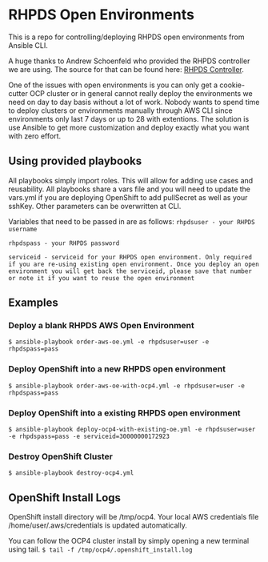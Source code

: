 # RHPDS Open Environments
This is a repo for controlling/deploying RHPDS open environments from Ansible CLI.

A huge thanks to Andrew Schoenfeld who provided the RHPDS controller we are using. The source for that can be found here: [RHPDS Controller](https://github.com/redawg/rhpds-controller).

One of the issues with open environments is you can only get a cookie-cutter OCP cluster or in general cannot really deploy the environments we need on day to day basis without a lot of work. Nobody wants to spend time to deploy clusters or environments manually through AWS CLI since environments only last 7 days or up to 28 with extentions. The solution is use Ansible to get more customization and deploy exactly what you want with zero effort.

## Using provided playbooks
All playbooks simply import roles. This will allow for adding use cases and reusability. All playbooks share a vars file and you will need to update the vars.yml if you are deploying OpenShift to add pullSecret as well as your sshKey. Other parameters can be overwritten at CLI.

Variables that need to be passed in are as follows:
```rhpdsuser - your RHPDS username```

```rhpdspass - your RHPDS password```

```serviceid - serviceid for your RHPDS open environment. Only required if you are re-using existing open environment. Once you deploy an open environment you will get back the serviceid, please save that number or note it if you want to reuse the open environment```

## Examples

### Deploy a blank RHPDS AWS Open Environment
```$ ansible-playbook order-aws-oe.yml -e rhpdsuser=user -e rhpdspass=pass```

### Deploy OpenShift into a new RHPDS open environment
```$ ansible-playbook order-aws-oe-with-ocp4.yml -e rhpdsuser=user -e rhpdspass=pass```

### Deploy OpenShift into a existing RHPDS open environment
```$ ansible-playbook deploy-ocp4-with-existing-oe.yml -e rhpdsuser=user -e rhpdspass=pass -e serviceid=30000000172923```

### Destroy OpenShift Cluster
```$ ansible-playbook destroy-ocp4.yml```

## OpenShift Install Logs
OpenShift install directory will be /tmp/ocp4. Your local AWS credentials file /home/user/.aws/credentials is updated automatically.

You can follow the OCP4 cluster install by simply opening a new terminal using tail.
```$ tail -f /tmp/ocp4/.openshift_install.log```
